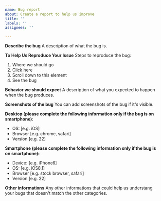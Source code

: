 ```yaml
---
name: Bug report
about: Create a report to help us improve
title: ''
labels: ''
assignees: ''

---
```


**Describe the bug**
A description of what the bug is.

**To Help Us Reproduce Your Issue**
Steps to reproduce the bug:
1. Where we should go
2. Click here
3. Scroll down to this element
4. See the bug

**Behavior we should expect**
A  description of what you expected to happen when the bug produces.

**Screenshots of the bug**
You can add screenshots of the bug if it's visible.

**Desktop (please complete the following information only if the bug is on smartphone):**
 - OS: [e.g. iOS]
 - Browser [e.g. chrome, safari]
 - Version [e.g. 22]

**Smartphone (please complete the following information only if the bug is on smartphone):**
 - Device: [e.g. iPhone6]
 - OS: [e.g. iOS8.1]
 - Browser [e.g. stock browser, safari]
 - Version [e.g. 22]

**Other informations**
Any other informations that could help us understang your bugs that doesn't match the other categories.
